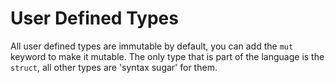 # User Defined Types

All user defined types are immutable by default, you can add the `mut` keyword to make it mutable.
The only type that is part of the language is the `struct`, all other types are 'syntax sugar' for them.

